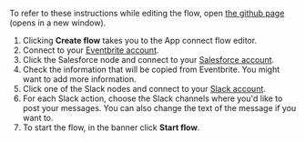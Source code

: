 To refer to these instructions while editing the flow, open [the github page](https://github.com/ot4i/app-connect-templates/blob/master/resources/markdown/Update%20or%20create%20a%20Salesforce%20contact%20for%20a%20new%20Eventbrite%20event%20attendee_instructions.md) (opens in a new window).

1. Clicking **Create flow** takes you to the App connect flow editor.
1. Connect to your [Eventbrite account](https://ibm.biz/aaseventbrite).
1. Click the Salesforce node and connect to your [Salesforce account](https://ibm.biz/aassalesforce).
1. Check the information that will be copied from Eventbrite.  You might want to add more information.
1. Click one of the Slack nodes and connect to your [Slack account](https://ibm.biz/aasslack).
1. For each Slack action, choose the Slack channels where you'd like to post your messages.  You can also change the text of the message if you want to.
1. To start the flow, in the banner click **Start flow**.
